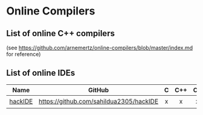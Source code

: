 # Online Compilers

## List of online C++ compilers
(see https://github.com/arnemertz/online-compilers/blob/master/index.md for reference)

## List of online IDEs

| Name | GitHub | C | C++ | C# | Python | Ruby | Notes |
|------|:------:|:-:|:---:|:--:|:------:|:----:|-------|
| [hackIDE](http://hackide.herokuapp.com) | https://github.com/sahildua2305/hackIDE | x | x | x | ✔️ | ✔️ | |
